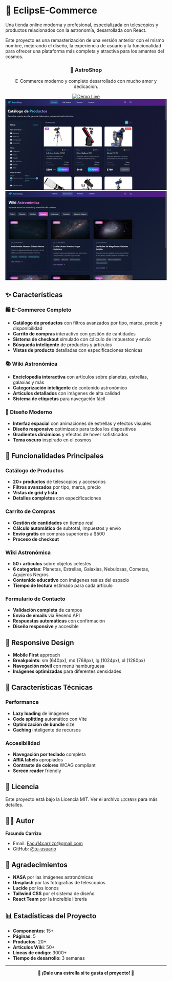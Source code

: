 # 🔭 EclipsE-Commerce

Una tienda online moderna y profesional, especializada en telescopios y productos relacionados con la astronomía, desarrollada con React.

Este proyecto es una remasterización de una versión anterior con el mismo nombre, mejorando el diseño, la experiencia de usuario y la funcionalidad para ofrecer una plataforma más completa y atractiva para los amantes del cosmos.


<div align="center">
  <h3>🚀 AstroShop</h3>
  <p>E-Commerce moderno y completo desarrollado con mucho amor y dedicacion.</p>

  <a href="https://astro14shop.netlify.app" target="_blank">
    <img src="https://img.shields.io/badge/🌐_Demo_Live-FF6B6B?style=for-the-badge" alt="Demo Live" />
  </a>
</div>
<img src="Demo1-AstroShop.png" alt="Demo"/>
<img src="Demo2-AstroShop.png" alt="Demo"/>

## ✨ Características

### 🛍️ E-Commerce Completo
- **Catálogo de productos** con filtros avanzados por tipo, marca, precio y disponibilidad
- **Carrito de compras** interactivo con gestión de cantidades
- **Sistema de checkout** simulado con cálculo de impuestos y envío
- **Búsqueda inteligente** de productos y artículos
- **Vistas de producto** detalladas con especificaciones técnicas

### 📚 Wiki Astronómica
- **Enciclopedia interactiva** con artículos sobre planetas, estrellas, galaxias y más
- **Categorización inteligente** de contenido astronómico
- **Artículos detallados** con imágenes de alta calidad
- **Sistema de etiquetas** para navegación fácil

### 🎨 Diseño Moderno
- **Interfaz espacial** con animaciones de estrellas y efectos visuales
- **Diseño responsivo** optimizado para todos los dispositivos
- **Gradientes dinámicos** y efectos de hover sofisticados
- **Tema oscuro** inspirado en el cosmos


## 🎯 Funcionalidades Principales

### Catálogo de Productos
- **20+ productos** de telescopios y accesorios
- **Filtros avanzados** por tipo, marca, precio
- **Vistas de grid y lista**
- **Detalles completos** con especificaciones

### Carrito de Compras
- **Gestión de cantidades** en tiempo real
- **Cálculo automático** de subtotal, impuestos y envío
- **Envío gratis** en compras superiores a $500
- **Proceso de checkout** 

### Wiki Astronómica
- **50+ artículos** sobre objetos celestes
- **6 categorías**: Planetas, Estrellas, Galaxias, Nebulosas, Cometas, Agujeros Negros
- **Contenido educativo** con imágenes reales del espacio
- **Tiempo de lectura** estimado para cada artículo

### Formulario de Contacto
- **Validación completa** de campos
- **Envío de emails** via Resend API
- **Respuestas automáticas** con confirmación
- **Diseño responsive** y accesible


## 📱 Responsive Design

- **Mobile First** approach
- **Breakpoints**: sm (640px), md (768px), lg (1024px), xl (1280px)
- **Navegación móvil** con menú hamburguesa
- **Imágenes optimizadas** para diferentes densidades

## 🌟 Características Técnicas

### Performance
- **Lazy loading** de imágenes
- **Code splitting** automático con Vite
- **Optimización de bundle** size
- **Caching** inteligente de recursos

### Accesibilidad
- **Navegación por teclado** completa
- **ARIA labels** apropiados
- **Contraste de colores** WCAG compliant
- **Screen reader** friendly


## 📄 Licencia

Este proyecto está bajo la Licencia MIT. Ver el archivo `LICENSE` para más detalles.

## 👨‍💻 Autor

**Facundo Carrizo**
- Email: Facu14carrizo@gmail.com
- GitHub: [@tu-usuario](https://github.com/facu14carrizo)

## 🙏 Agradecimientos

- **NASA** por las imágenes astronómicas
- **Unsplash** por las fotografías de telescopios
- **Lucide** por los iconos
- **Tailwind CSS** por el sistema de diseño
- **React Team** por la increíble librería

## 📊 Estadísticas del Proyecto

- **Componentes**: 15+
- **Páginas**: 5
- **Productos**: 20+
- **Artículos Wiki**: 50+
- **Líneas de código**: 3000+
- **Tiempo de desarrollo**: 3 semanas

---

<div align="center">

**🌟 ¡Dale una estrella si te gusta el proyecto! 🌟**

</div>
